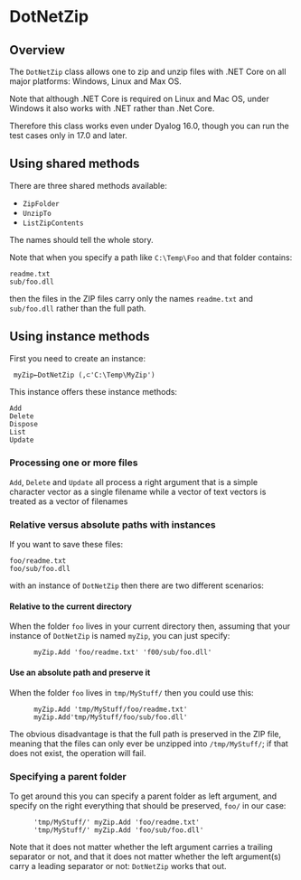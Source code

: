# DotNetZip


## Overview

The `DotNetZip` class allows one to zip and unzip files with .NET Core on all major platforms: Windows, Linux and Max OS.

Note that although .NET Core is required on Linux and Mac OS, under Windows it also works with .NET rather than .Net Core.

Therefore this class works even under Dyalog 16.0, though you can run the test cases only in 17.0 and later.


## Using shared methods

There are three shared methods available:

* `ZipFolder` 
* `UnzipTo`
* `ListZipContents`

The names should tell the whole story.

Note that when you specify a path like `C:\Temp\Foo` and that folder contains:

```
readme.txt
sub/foo.dll
```

then the files in the ZIP files carry only the names `readme.txt` and `sub/foo.dll` rather than the full path.


## Using instance methods

First you need to create an instance:

```
 myZip←DotNetZip (,⊂'C:\Temp\MyZip')
```

This instance offers these instance methods:

```
Add             
Delete          
Dispose         
List            
Update          
```


### Processing one or more files

`Add`, `Delete` and `Update` all process a right argument that is a simple character vector as a single filename while a vector of text vectors is treated as a vector of filenames


### Relative versus absolute paths with instances

If you want to save these files:

```
foo/readme.txt
foo/sub/foo.dll
```

with an instance of `DotNetZip` then there are two different scenarios:

#### Relative to the current directory

When the folder `foo` lives in your current directory then, assuming that your instance of `DotNetZip` is named `myZip`, you can just specify:

```
      myZip.Add 'foo/readme.txt' 'f00/sub/foo.dll'
```

#### Use an absolute path and preserve it

When the folder `foo` lives in `tmp/MyStuff/` then you could use this:

```
      myZip.Add 'tmp/MyStuff/foo/readme.txt' 
      myZip.Add'tmp/MyStuff/foo/sub/foo.dll'
```

The obvious disadvantage is that the full path is preserved in the ZIP file, meaning that the files can only ever be unzipped into   `/tmp/MyStuff/`; if that does not exist, the operation will fail.    


### Specifying a parent folder

To get around this you can specify a parent folder as left argument, and specify on the right everything that should be preserved, `foo/` in our case:

```
      'tmp/MyStuff/' myZip.Add 'foo/readme.txt' 
      'tmp/MyStuff/' myZip.Add 'foo/sub/foo.dll'
```

Note that it does not matter whether the left argument carries a trailing separator or not, and that it does not matter whether the left argument(s) carry a leading separator or not: `DotNetZip` works that out.
